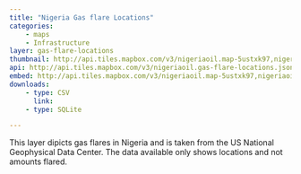 ```yaml
---
title: "Nigeria Gas flare Locations"
categories: 
    - maps
    - Infrastructure
layer: gas-flare-locations
thumbnail: http://api.tiles.mapbox.com/v3/nigeriaoil.map-5ustxk97,nigeriaoil.gas-flare-locations/7/66/70.png
api: http://api.tiles.mapbox.com/v3/nigeriaoil.gas-flare-locations.jsonp
embed: http://api.tiles.mapbox.com/v3/nigeriaoil.map-5ustxk97,nigeriaoil.gas-flare-locations.html
downloads:
    - type: CSV
      link: 
    - type: SQLite

---
```


This layer dipicts gas flares in Nigeria and is taken from the US National Geophysical Data Center. The data available only shows locations and not amounts flared.
